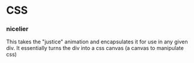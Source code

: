 # CSS
### nicelier

 This takes the "justice" animation and encapsulates it for use in any given div.
 It essentially turns the div into a css canvas (a canvas to manipulate css)
